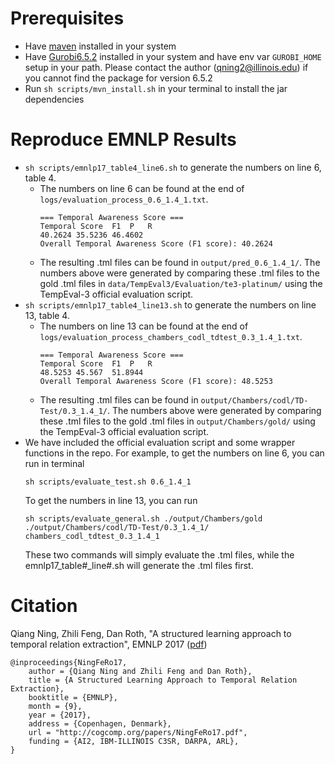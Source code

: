 # Prerequisites
- Have [maven](https://maven.apache.org/install.html) installed in your system
- Have [Gurobi6.5.2](http://www.gurobi.com/downloads/gurobi-optimizer) installed in your system and have env var `GUROBI_HOME` setup in your path. Please contact the author (qning2@illinois.edu) if you cannot find the package for version 6.5.2
- Run `sh scripts/mvn_install.sh` in your terminal to install the jar dependencies

# Reproduce EMNLP Results
- `sh scripts/emnlp17_table4_line6.sh` to generate the numbers on line 6, table 4.
  - The numbers on line 6 can be found at the end of `logs/evaluation_process_0.6_1.4_1.txt`.
    ```
    === Temporal Awareness Score ===
    Temporal Score	F1	P	R
	40.2624	35.5236	46.4602	
    Overall Temporal Awareness Score (F1 score): 40.2624
    ```
  - The resulting .tml files can be found in `output/pred_0.6_1.4_1/`. The numbers above were generated by comparing these .tml files to the gold .tml files in `data/TempEval3/Evaluation/te3-platinum/` using the TempEval-3 official evaluation script.
- `sh scripts/emnlp17_table4_line13.sh` to generate the numbers on line 13, table 4.
  - The numbers on line 13 can be found at the end of `logs/evaluation_process_chambers_codl_tdtest_0.3_1.4_1.txt`.
    ```
    === Temporal Awareness Score ===
    Temporal Score	F1	P	R
    48.5253	45.567	51.8944	
    Overall Temporal Awareness Score (F1 score): 48.5253
    ```
  - The resulting .tml files can be found in `output/Chambers/codl/TD-Test/0.3_1.4_1/`. The numbers above were generated by comparing these .tml files to the gold .tml files in `output/Chambers/gold/` using the TempEval-3 official evaluation script.
- We have included the official evaluation script and some wrapper functions in the repo. For example, to get the numbers on line 6, you can run in terminal
  ```
  sh scripts/evaluate_test.sh 0.6_1.4_1
  ```
  To get the numbers in line 13, you can run
  ```
  sh scripts/evaluate_general.sh ./output/Chambers/gold ./output/Chambers/codl/TD-Test/0.3_1.4_1/ chambers_codl_tdtest_0.3_1.4_1
  ```
  These two commands will simply evaluate the .tml files, while the emnlp17_table#_line#.sh will generate the .tml files first.
# Citation
Qiang Ning, Zhili Feng, Dan Roth, "A structured learning approach to temporal relation extraction", EMNLP 2017 ([pdf](http://cogcomp.org/papers/NingFeRo17.pdf))

```
@inproceedings{NingFeRo17,
    author = {Qiang Ning and Zhili Feng and Dan Roth},
    title = {A Structured Learning Approach to Temporal Relation Extraction},
    booktitle = {EMNLP},
    month = {9},
    year = {2017},
    address = {Copenhagen, Denmark},
    url = "http://cogcomp.org/papers/NingFeRo17.pdf",
    funding = {AI2, IBM-ILLINOIS C3SR, DARPA, ARL},
}
```
